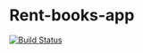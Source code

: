 # Rent-books-app

[![Build Status](https://travis-ci.org/kafuuma/Rent-books-app.svg?branch=develop)](https://travis-ci.org/kafuuma/Rent-books-app)

